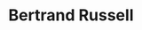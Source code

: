 ---
title: "Bertrand Russell"
hashtag: "bertrand-russell"
born-on: 1872-05-18
died-on: 1970-02-02
tags:
  - British
  - mathematician
  - philosopher
  - Human Being
  - dead at the moment
---